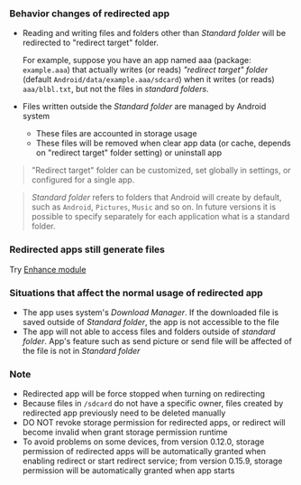 ### Behavior changes of redirected app

* Reading and writing files and folders other than _Standard folder_ will be redirected to "redirect target" folder.

  For example, suppose you have an app named aaa (package: `example.aaa`) that actually writes (or reads) _"redirect target" folder_ (default `Android/data/example.aaa/sdcard`) when it writes (or reads) `aaa/blbl.txt`, but not the files in _standard folders_.

* Files written outside the _Standard folder_ are managed by Android system
  * These files are accounted in storage usage
  * These files will be removed when clear app data (or cache, depends on "redirect target" folder setting) or uninstall app

> "Redirect target" folder can be customized, set globally in settings, or configured for a single app.

> _Standard folder_ refers to folders that Android will create by default, such as `Android`, `Pictures`, `Music` and so on. In future versions it is possible to specify separately for each application what is a standard folder.

### Redirected apps still generate files

Try [Enhance module](https://rikka.app/storage_redirect/docs/en-US/?doc=enhanced)

### Situations that affect the normal usage of redirected app

* The app uses system's _Download Manager_. If the downloaded file is saved outside of _Standard folder_, the app is not accessible to the file
* The app will not able to access files and folders outside of _standard folder_. App's feature such as send picture or send file will be affected of the file is not in _Standard folder_

### Note

* Redirected app will be force stopped when turning on redirecting
* Because files in `/sdcard` do not have a specific owner, files created by redirected app previously need to be deleted manually
* DO NOT revoke storage permission for redirected apps, or redirect will become invalid when grant storage permission runtime
* To avoid problems on some devices, from version 0.12.0, storage permission of redirected apps will be automatically granted when enabling redirect or start redirect service; from version 0.15.9, storage permission will be automatically granted when app starts